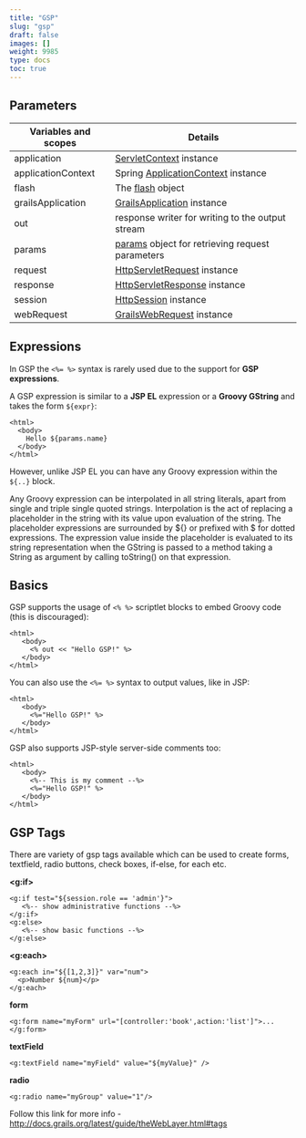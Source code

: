 ```yaml
---
title: "GSP"
slug: "gsp"
draft: false
images: []
weight: 9985
type: docs
toc: true
---
```


## Parameters
| Variables and scopes | Details |
| ---------- | ------- |
|application | [ServletContext][1] instance|
|applicationContext | Spring [ApplicationContext][2] instance|
|flash | The [flash][3] object|
|grailsApplication | [GrailsApplication][4] instance|
|out | response writer for writing to the output stream|
|params | [params][5] object for retrieving request parameters|
|request | [HttpServletRequest][6] instance|
|response | [HttpServletResponse][7] instance|
|session | [HttpSession][8] instance|
|webRequest | [GrailsWebRequest][9] instance|


  [1]: http://docs.oracle.com/javaee/7/api/javax/servlet/ServletContext.html
  [2]: https://docs.spring.io/spring/docs/current/javadoc-api/org/springframework/context/ApplicationContext.html
  [3]: http://docs.grails.org/latest/ref/Controllers/flash.html
  [4]: http://docs.grails.org/3.0.x/api/grails/core/GrailsApplication.html
  [5]: http://docs.grails.org/latest/ref/Controllers/params.html
  [6]: http://docs.oracle.com/javaee/7/api/javax/servlet/http/HttpServletRequest.html
  [7]: http://docs.oracle.com/javaee/7/api/javax/servlet/http/HttpServletResponse.html
  [8]: http://docs.oracle.com/javaee/7/api/javax/servlet/HttpSession
  [9]: http://grails.github.io/grails-doc/3.0.x/api/org/grails/web/servlet/mvc/GrailsWebRequest.html

## Expressions
In GSP the `<%= %>` syntax is rarely used due to the support for **GSP expressions**. 

A GSP expression is similar to a **JSP EL** expression or a **Groovy GString** and takes the form `${expr}`:

    <html>
      <body>
        Hello ${params.name}
      </body>
    </html>
    
However, unlike JSP EL you can have any Groovy expression within the `${..}` block.

Any Groovy expression can be interpolated in all string literals, apart from single and triple single quoted strings. Interpolation is the act of replacing a placeholder in the string with its value upon evaluation of the string. The placeholder expressions are surrounded by ${} or prefixed with $ for dotted expressions. The expression value inside the placeholder is evaluated to its string representation when the GString is passed to a method taking a String as argument by calling toString() on that expression.

## Basics
GSP supports the usage of `<% %>` scriptlet blocks to embed Groovy code (this is discouraged):

    <html>
       <body>
         <% out << "Hello GSP!" %>
       </body>
    </html>
    
You can also use the `<%= %>` syntax to output values, like in JSP:

    <html>
       <body>
         <%="Hello GSP!" %>
       </body>
    </html>
    
GSP also supports JSP-style server-side comments too:

    <html>
       <body>
         <%-- This is my comment --%>
         <%="Hello GSP!" %>
       </body>
    </html>


## GSP Tags
There are variety of gsp tags available which can be used to create forms, textfield, radio buttons, check boxes, if-else, for each etc.


**<g:if>**

    <g:if test="${session.role == 'admin'}">
       <%-- show administrative functions --%>
    </g:if>
    <g:else>
       <%-- show basic functions --%>
    </g:else>


**<g:each>**

    <g:each in="${[1,2,3]}" var="num">
      <p>Number ${num}</p>
    </g:each>

**form**

    <g:form name="myForm" url="[controller:'book',action:'list']">...</g:form>

**textField**
    
    <g:textField name="myField" value="${myValue}" />

**radio**

    <g:radio name="myGroup" value="1"/>

Follow this link for more info - http://docs.grails.org/latest/guide/theWebLayer.html#tags 

